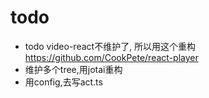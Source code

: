 # todo
  * todo video-react不维护了, 所以用这个重构  https://github.com/CookPete/react-player
  * 维护多个tree,用jotai重构
  * 用config,去写act.ts
